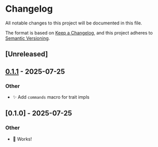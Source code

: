 # Changelog

All notable changes to this project will be documented in this file.

The format is based on [Keep a Changelog](https://keepachangelog.com/en/1.0.0/),
and this project adheres to [Semantic Versioning](https://semver.org/spec/v2.0.0.html).

## [Unreleased]

## [0.1.1](https://github.com/KitsuneDev/wry_cmd/compare/wry_cmd-v0.1.0...wry_cmd-v0.1.1) - 2025-07-25

### Other

- ✨ Add `commands` macro for trait impls

## [0.1.0] - 2025-07-25

### Other

- 🎉 Works!
